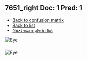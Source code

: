## 7651_right Doc: 1 Pred: 1
- [Back to confusion matrix](https://github.com/juliandewit/kaggle_retinopathy/blob/master/matrix.md)
- [Back to list](https://github.com/juliandewit/kaggle_retinopathy/blob/master/lists/11/list.md)
- [Next example in list](https://github.com/juliandewit/kaggle_retinopathy/blob/master/lists/11/76/766_left.md)

![Eye](https://retinopaty.blob.core.windows.net/size1024/7651_right_1.jpeg)

### 

![Eye]()

